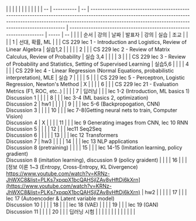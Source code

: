 |  |    |            |    |                                                                                                                                                                                                                                 |                                                                     |       |    |  |
|  | -- | ---------- | -- | ------------------------------------------------------------------------------------------------------------------------------------------------------------------------------------------------------------------------------- | ------------------------------------------------------------------- | ----- | -- |  |
|  | 순서 | 강의         | 날짜 | 발표자                                                                                                                                                                                                                             | 강의                                                                  | 실습    | 조교 |  |
|  | 1  | 선대, 확률, ML |    |                                                                                                                                                                                                                                 | CS 229 lec 1 - Introduction and Logistics, Review of Linear Algebra | 실습1,2 |    |  |
|  | 2  |            |    | CS 229 lec 2 - Review of Matrix Calculus, Review of Probability                                                                                                                                                                 | 실습 3,4                                                              |       |
|  | 3  |            |    | CS 229 lec 3 - Review of Probability and Statistics, Setting of Supervised Learning                                                                                                                                             | 실습5,6                                                               |       |
|  | 4  |            |    | CS 229 lec 4 - Linear Regression (Normal Equations, probabilistic interpretation), MLE                                                                                                                                          | 실습 7                                                                |       |
|  | 5  |            |    | CS 229 lec 5 - Perceptron, Logistic Regression, Newton's Method                                                                                                                                                                 | X                                                                   |       |
|  | 6  |            |    | CS 229 lec 21 - Evaluation Metrics (F1, ROC, etc..)                                                                                                                                                                             |                                                                     |
|  | 7  | 딥러닝        |    |                                                                                                                                                                                                                                 | lec 1-2 (Introduction, ML basics 1)<br>Discussion 1                 |       |
|  | 8  |            |    | lec 3-4 (ML basics 2, optimization)<br>Discussion 2                                                                                                                                                                             | hw1                                                                 |       |    |
|  | 9  |            |    | lec 5-6 (Backpropogation, CNN)<br>Discussion 3                                                                                                                                                                                  |                                                                     |
|  | 10 |            |    | lec 7-8(Getting neural nets to train, Computer Vision)<br>Discussion 4                                                                                                                                                          | X                                                                   |       |
|  | 11 |            |    | lec 9 Generating images from CNN, lec 10 RNN<br>Discussion 5                                                                                                                                                                    |                                                                     |
|  | 12 |            |    | lec11 Seq2Seq<br>Discussion 6                                                                                                                                                                                                   |                                                                     |       |
|  | 13 |            |    | lec 12 Transformers<br>Discussion 7                                                                                                                                                                                             | hw3                                                                 |       |
|  | 14 |            |    | lec 13 NLP applications<br>Discussion 8 (pretraining)                                                                                                                                                                           |                                                                     |
|  | 15 |            |    | lec 14-15 (Imitation learning, policy gradient)<br>Discussion 8 (imitation learning), discussion 9 (policy graident)                                                                                                            |                                                                     |
|  | 16 |            |    | [정보 이론 1~3 (Entropy, Cross-Entropy, KL Divergence)<br>https://www.youtube.com/watch?v=KRNz-JhWXC8&list=PLKs7xpqpX1bcQAHSjlZAv8vHftDj6kXrn](https://www.youtube.com/watch?v=KRNz-JhWXC8&list=PLKs7xpqpX1bcQAHSjlZAv8vHftDj6kXrn) | hw2                                                                 |       |    |
|  | 17 |            |    | lec 17 (Autoencoder & Latent variable model)<br>Discussion 10                                                                                                                                                                   |                                                                     |
|  | 18 |            |    | lec 18 (VAE)                                                                                                                                                                                                                    |                                                                     |
|  | 19 |            |    | lec 19 (GAN)<br>Discussion 11                                                                                                                                                                                                   |                                                                     |
|  | 20 |            |    | 딥러닝 시험                                                                                                                                                                                                                          |                                                                     |       |
|  |    |            |    |                                                                                                                                                                                                                                 |                                                                     |       |    |  |
